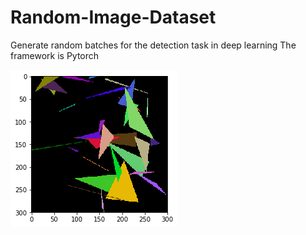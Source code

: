 # Random-Image-Dataset
Generate random batches for the detection task in deep learning
The framework is Pytorch

![alt text](https://github.com/Whiax/Random-Image-Dataset/blob/master/tmp.png "-")

